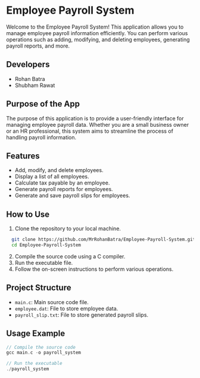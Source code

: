 # Employee Payroll System

Welcome to the Employee Payroll System! This application allows you to manage employee payroll information efficiently. You can perform various operations such as adding, modifying, and deleting employees, generating payroll reports, and more.

## Developers

- Rohan Batra
- Shubham Rawat

## Purpose of the App

The purpose of this application is to provide a user-friendly interface for managing employee payroll data. Whether you are a small business owner or an HR professional, this system aims to streamline the process of handling payroll information.

## Features

- Add, modify, and delete employees.
- Display a list of all employees.
- Calculate tax payable by an employee.
- Generate payroll reports for employees.
- Generate and save payroll slips for employees.

## How to Use

1. Clone the repository to your local machine.
 ```bash
   git clone https://github.com/MrRohanBatra/Employee-Payroll-System.git
   cd Employee-Payroll-System
   ```
2. Compile the source code using a C compiler.
3. Run the executable file.
4. Follow the on-screen instructions to perform various operations.

## Project Structure

- `main.c`: Main source code file.
- `employee.dat`: File to store employee data.
- `payroll_slip.txt`: File to store generated payroll slips.

## Usage Example

```c
// Compile the source code
gcc main.c -o payroll_system

// Run the executable
./payroll_system

